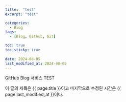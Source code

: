 ```yaml
---
title:  "test"
excerpt: "test"

categories:
  - Blog
tags:
  - [Blog, Github, Git]

toc: true
toc_sticky: true
 
date: 2024-08-05
last_modified_at: 2024-08-05
---
```


GitHub Blog 서비스 TEST

이 글의 제목은 {{ page.title }}이고
마지막으로 수정된 시간은 {{ page.last_modified_at }}이다.